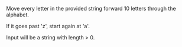 Move every letter in the provided string forward 10 letters through the alphabet.

If it goes past 'z', start again at 'a'.

Input will be a string with length > 0.
